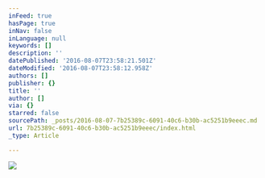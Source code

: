 ```yaml
---
inFeed: true
hasPage: true
inNav: false
inLanguage: null
keywords: []
description: ''
datePublished: '2016-08-07T23:58:21.501Z'
dateModified: '2016-08-07T23:58:12.958Z'
authors: []
publisher: {}
title: ''
author: []
via: {}
starred: false
sourcePath: _posts/2016-08-07-7b25389c-6091-40c6-b30b-ac5251b9eeec.md
url: 7b25389c-6091-40c6-b30b-ac5251b9eeec/index.html
_type: Article

---
```

![](https://the-grid-user-content.s3-us-west-2.amazonaws.com/982d64c5-0ccb-43b1-b04a-933265647f94.jpg)